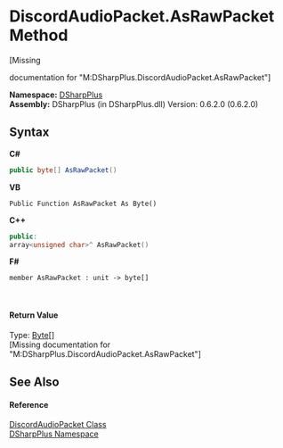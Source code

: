 # DiscordAudioPacket.AsRawPacket Method 
 

\[Missing <summary> documentation for "M:DSharpPlus.DiscordAudioPacket.AsRawPacket"\]

**Namespace:**&nbsp;<a href="503971eb-de5e-a570-9922-de9500a9b1cc">DSharpPlus</a><br />**Assembly:**&nbsp;DSharpPlus (in DSharpPlus.dll) Version: 0.6.2.0 (0.6.2.0)

## Syntax

**C#**<br />
``` C#
public byte[] AsRawPacket()
```

**VB**<br />
``` VB
Public Function AsRawPacket As Byte()
```

**C++**<br />
``` C++
public:
array<unsigned char>^ AsRawPacket()
```

**F#**<br />
``` F#
member AsRawPacket : unit -> byte[] 

```

<br />

#### Return Value
Type: <a href="http://msdn2.microsoft.com/en-us/library/yyb1w04y" target="_blank">Byte</a>[]<br />\[Missing <returns> documentation for "M:DSharpPlus.DiscordAudioPacket.AsRawPacket"\]

## See Also


#### Reference
<a href="8061c5bb-1836-275b-f75b-210cabaf81e7">DiscordAudioPacket Class</a><br /><a href="503971eb-de5e-a570-9922-de9500a9b1cc">DSharpPlus Namespace</a><br />